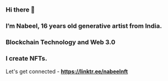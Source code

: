 ### Hi there 👋

### I’m Nabeel, 16 years old generative artist from India.

### Blockchain Technology and Web 3.0

### I create NFTs.

Let's get connected - **https://linktr.ee/nabeelnft**

